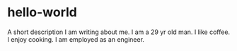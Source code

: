 # hello-world
A short description
I am writing about me. I am a 29 yr old man. I like coffee. I enjoy cooking. I am employed as an engineer.
